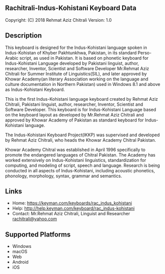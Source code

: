 Rachitrali-Indus-Kohistani Keyboard Data
----------------------------------------


Copyright:      (C) 2018 Rehmat Aziz Chitrali
Version:        1.0

Description
-----------

This keyboard is designed for the Indus-Kohistani language spoken in Indus-Kohistan of Khyber Pakhtunkhwa, Pakistan, in its standard Perso-Arabic script, as used in Pakistan. It is based on phonetic keyboard for Indus-Kohistani Language developed by Pakistani linguist, author, researcher, Inventor, Scientist and Software Developer Mr.Rehmat Aziz Chitrali for Summer Institute of Linguistics(SIL), and later approved by Khowar Academy(an literary Association working on the language and culture documentation in Northern Pakistan) used in Windows 8.1 and above as Indus-Kohistani Keyboard.

This is the first Indus-Kohistani language keyboard created by Rehmat Aziz Chitrali, Pakistani linguist, author, researcher, Inventor, Scientist and Software Developer. This keyboard is for Indus-Kohistani Language based on the keyboard layout as developed by Mr.Rehmat Aziz Chitrali and approved by Khowar Academy of Pakistan as standard keyboard for Indus-Kohistani language.

The Indus-Kohistani Keyboard Project(IKKP) was supervised and developed by Rehmat Aziz Chitrali, who heads the Khowar Academy Chitral Pakistan.

Khowar Academy Chitral was established in April 1996 specifically to promote the endangered languages of Chitral Pakistan. The Academy has worked extensively on Indus-Kohistani linguistics, standardization for computing, and modeling of script, speech and language. Research is being conducted in all aspects of Indus-Kohistani, including acoustic phonetics, phonology, morphology, syntax, grammar and semantics.

Links
-----
* Home: https://keyman.com/keyboards/rac_indus_kohistani
* Help: http://help.keyman.com/keyboard/rac_indus-kohistani
* Contact: Mr.Rehmat Aziz Chitrali, Linguist and Researcher <rachitrali@yahoo.com>

Supported Platforms
-------------------
 * Windows
 * macOS
 * Web
 * Android
 * iOS